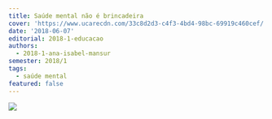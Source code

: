```yaml
---
title: Saúde mental não é brincadeira
cover: 'https://www.ucarecdn.com/33c8d2d3-c4f3-4bd4-98bc-69919c460cef/'
date: '2018-06-07'
editorial: 2018-1-educacao
authors:
  - 2018-1-ana-isabel-mansur
semester: 2018/1
tags:
  - saúde mental
featured: false
---
```

![](https://www.ucarecdn.com/c36370b5-d82e-44a3-809a-dbff098707f4/)

